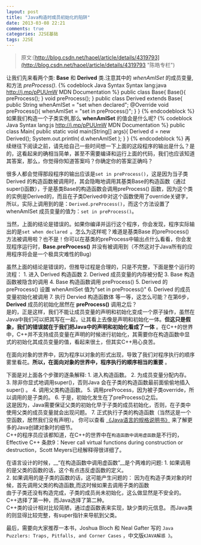 ```yaml
---
layout: post
title: "Java构造时成员初始化的陷阱"
date: 2013-03-08 22:21
comments: true
categories: J2SE基础
tags: J2SE
---
```

>原文:[http://blog.csdn.net/haoel/article/details/4319793](http://blog.csdn.net/haoel/article/details/4319793 "陈皓专栏")   

让我们先来看两个类: __Base__ 和 __Derived__ 类.注意其中的 _whenAmISet_ 的成员变量,和方法 _preProcess()_.
{% codeblock Java Syntax Syntax lang:java http://j.mp/pPUUmW MDN Documentation %}
	public class Base{
	    Base(){
			preProcess();
	    }
		void preProcess();
	}
	public class Derived extends Base{
		public String whenAmISet = "set when declared";
		@Override void preProcess(){
			whenAmISet = "set in preProcess()";
		}
	}
{% endcodeblock %}
如果我们构造一个子类实例,那么 __whenAmISet__ 的值会是什么呢?
{% codeblock Java Syntax lang:js http://j.mp/pPUUmW MDN Documentation %}
	public class Main{
		public static void main(String[] args){
			Derived d = new Derived();
			System.out.println( d.whenAmISet );
		}
	}
{% endcodeblock %}
再续继往下阅读之前，请先给自己一些时间想一下上面的这段程序的输出是什么？是的，这看起来的确相当简单，甚至不需要编译和运行上面的代码，我们也应该知道其答案，那么，你觉得你知道答案吗？你确定你的答案正确吗？

很多人都会觉得那段程序的输出应该是`set in preProcess()`，这是因为当子类Derived 的构造函数被调用时，其会隐晦地调用其基类Base的构造函数（通过super()函数），于是基类Base的构造函数会调用preProcess() 函数，因为这个类的实例是Derived的，而且在子类Derived中对这个函数使用了override关键字，所以，实际上调用到的是：`Derived.preProcess()`，而这个方法设置了whenAmISet 成员变量的值为：`set in preProcess()`。

当然，上面的结论是错误的。如果你编译并运行这个程序，你会发现，程序实际输出的是`set when declared `。怎么为这样呢？难道是基类Base 的preProcess() 方法被调用啦？也不是！你可以在基类的preProcess中输出点什么看看，你会发现程序运行时，__Base.preProcess()__ 并没有被调用到（不然这对于Java所有的应用程序将会是一个极具灾难性的Bug）

<!-- more -->

虽然上面的结论是错误的，但推导过程是合理的，只是不完整，下面是整个运行的流程：
	1. 进入 Derived 构造函数
	2. Derived 成员变量的内存被分配
	3. Base 构造函数被隐含的调用
	4. Base 构造函数调用 preProcess()
	5. Derived 的 preProcess() 设置 whenAmISet 值为"set in preProcess()"
	6. Derived 的成员变量初始化被调用
	7. 执行 Dervied 构造函数体
等一等，这怎么可能？在第6步，__Derived__ 成员的初始化居然在 __preProcess()__ 调用之后？  
是的，正是这样，我们不能让成员变量的声明和初始化变成一个原子操作，虽然在Java中我们可以把其写在一起，让其看上去像是声明和初始化一体。__但这只是假象，我们的错误就在于我们把Java中的声明和初始化看成了一体__ 。在C++的世界中，C++并不支持成员变量在声明的时候进行初始化，其需要你在构造函数中显式的初始化其成员变量的值，看起来很土，但其实C++用心良苦。

在面向对象的世界中，因为程序以对象的形式出现，导致了我们对程序执行的顺序雾里看花。__所以，在面向对象的世界中，程序执行的顺序相当的重要__ 。

下面是对上面各个步骤的逐条解释:
	1. 进入构造函数。
	2. 为成员变量分配内存。
	3. 除非你显式地调用super()，否则Java 会在子类的构造函数最前面偷偷地插入super() 。
	4. 调用父类构造函数。
	5. 调用preProcess，因为被子类override，所以调用的是子类的。
	6. 于是，初始化发生在了preProcess()之后。  
	   这是因为，Java需要保证父类的初始化早于子类的成员初始化，否则，在子类中使用父类的成员变量就会出现问题。
	7. 正式执行子类的构造函数（当然这是一个空函数，居然我们没有声明）。
你可以查看 [《Java语言的规格说明书》](http://java.sun.com/docs/books/jls/third_edition/html/execution.html#12.5,'相关章节') 来了解更多的Java创建对象时的细节。  
C++的程序员应该都知道，在C++的世界中在`构造函数中调用虚函数`是不行的，Effective C++ 条款9：Never call virtual functions during construction or destruction，Scott Meyers已经解释得很详细了。

在语言设计的时候，__“在构造函数中调用虚函数”__是个两难的问题:
	1. 如果调用的是父类的函数的话，这个有点违反虚函数的定义。  
	2. 如果调用的是子类的函数的话，这可能产生问题的：
	     因为在构造子类对象的时候，首先调用父类的构造函数,而这时候如果去调用子类的函数  
	     由于子类还没有构造完成，子类的成员尚未初始化，这么做显然是不安全的。
C++选择了第一种，而Java选择了第二种。  
	C++类的设计相对比较简陋，通过虚函数表来实现，缺少类的元信息。
	而Java类的则显得比较完整，有super指针来导航到父类。

最后，需要向大家推荐一本书，Joshua Bloch 和 Neal Gafter 写的 `Java Puzzlers: Traps, Pitfalls, and Corner Cases` ，中文版`《JAVA解惑 》`。
	
